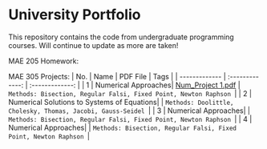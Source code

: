 # University Portfolio
This repository contains the code from undergraduate programming courses. Will continue to update as more are taken!

MAE 205 Homework:

MAE 305 Projects:
| No. | Name | PDF File | Tags |
| ------------- | :-------------: | :-------------: |
| 1 | Numerical Approaches| [Num_Project 1.pdf](https://github.com/Ammo59/Portfolio/files/10283947/Num_Project.1.pdf)
| ```Methods: Bisection, Regular Falsi, Fixed Point, Newton Raphson ```|
| 2 | Numerical Solutions to Systems of Equations| | ```Methods: Doolittle, Cholesky, Thomas, Jacobi, Gauss-Seidel ```|
| 3 | Numerical Approaches| | ```Methods: Bisection, Regular Falsi, Fixed Point, Newton Raphson ```|
| 4 | Numerical Approaches| | ```Methods: Bisection, Regular Falsi, Fixed Point, Newton Raphson ```|
